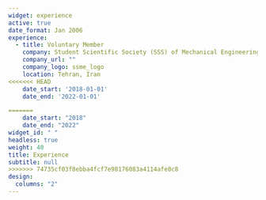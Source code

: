 ```yaml
---
widget: experience
active: true
date_format: Jan 2006
experience:
  - title: Voluntary Member
    company: Student Scientific Society (SSS) of Mechanical Engineering, IUST
    company_url: ""
    company_logo: ssme_logo
    location: Tehran, Iran
<<<<<<< HEAD
    date_start: '2018-01-01'
    date_end: '2022-01-01'

=======
    date_start: "2018"
    date_end: "2022"
widget_id: " "
headless: true
weight: 40
title: Experience
subtitle: null
>>>>>>> 74735cf03f8ebba4fcf7e98176083a4114afe0c8
design:
  columns: "2"
---
```

